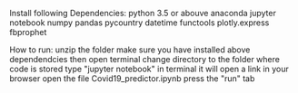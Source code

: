 Install following Dependencies:
	python 3.5 or abouve
	anaconda
	jupyter notebook
	numpy
	pandas
	pycountry
	datetime
	functools
	plotly.express
	fbprophet


How to run:
	unzip the folder
	make sure you have installed above dependendcies
	then open terminal
	change directory to the folder where code is stored
	type "jupyter notebook" in terminal
	it will open a link in your browser
	open the file Covid19_predictor.ipynb
	press the "run" tab


